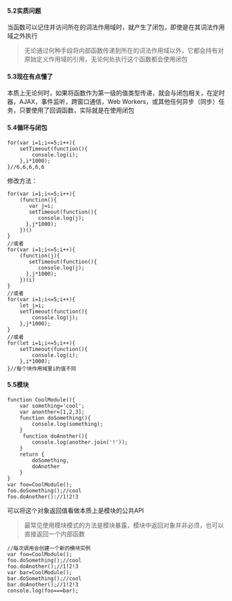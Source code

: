 #### 5.2实质问题
当函数可以记住并访问所在的词法作用域时，就产生了闭包，即使是在其词法作用域之外执行

> 无论通过何种手段将内部函数传递到所在的词法作用域以外，它都会持有对原始定义作用域的引用，无论何处执行这个函数都会使用闭包

#### 5.3现在有点懂了
本质上无论何时，如果将函数作为第一级的值类型传递，就会与闭包相关，在定时器，AJAX，事件监听，跨窗口通信，Web Workers，或其他任何异步（同步）任务，只要使用了回调函数，实际就是在使用闭包

#### 5.4循环与闭包
```
for(var i=1;i<=5;i++){
    setTimeout(function(){
        console.log(i);
    },i*1000);
}//6,6,6,6,6
```
修改方法：
```
for(var i=1;i<=5;i++){
    (function(){
       var j=i;
       setTimeout(function(){
          console.log(j);
      },j*1000);
    })()
}
//或者
for(var i=1;i<=5;i++){
    (function(j){
       setTimeout(function(){
          console.log(j);
      },j*1000);
    })(i)
}
//或者
for(var i=1;i<=5;i++){
    let j=i;
    setTimeout(function(){
        console.log(j);
    },j*1000);
}
//或者
for(let i=1;i<=5;i++){
    setTimeout(function(){
        console.log(i);
    },i*1000);
}//每个块作用域里i的值不同
```

#### 5.5模块
```
function CoolModule(){
    var something='cool';
    var anonther=[1,2,3];
    function doSomething(){
        console.log(something);
    }
     function doAnother(){
        console.log(another.join('!'));
    }
    return {
        doSomething,
        doAnother
    }
}
var foo=CoolModule();
foo.doSomething();//cool
foo.doAnother()://1!2!3
```
可以将这个对象返回值看做本质上是模块的公共API
> 最常见使用模块模式的方法是模块暴露，模块中返回对象并非必须，也可以直接返回一个内部函数

```
//每次调用会创建一个新的模块实例
var foo=CoolModule();
foo.doSomething();//cool
foo.doAnother();//1!2!3
var bar=CoolModule();
bar.doSomething();//cool
bar.doAnother();//1!2!3
console.log(foo===bar);
```
